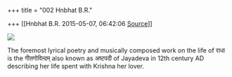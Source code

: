 +++
title = "002 Hnbhat B.R."

+++
[[Hnbhat B.R.	2015-05-07, 06:42:06 [Source](https://groups.google.com/g/samskrita/c/CAxPPDTmbT8)]]



![](https://ci4.googleusercontent.com/proxy/ZR_a_lLV5TGJCmg1vKqkKbIp-cvaFqY96cyIrOOapfeTgajqbLqAaEhiCNjKkactk3pOAFMFlhfBPXOKF_u0Tpu4qhUKS5tBpKX25DgB3QySZTJEOZNrY1hahoq9S4fzsE8gbHYwHOLYfGh_U0PgRw4AbTwpNn1VM0hTLVVoopoblBxp6rB3TsHJyg2vxsHMs1-QqbaOC8bNog=s0-d-e1-ft#http://upload.wikimedia.org/wikipedia/commons/thumb/2/27/Westindischer_Maler_um_1550_001.jpg/375px-Westindischer_Maler_um_1550_001.jpg)

The foremost lyrical poetry and musically composed work on the life of राधा is the गीतगोविऩ्दम् also known as अष्टपदी of Jayadeva in 12th century AD describing her life spent with Krishna her lover.

